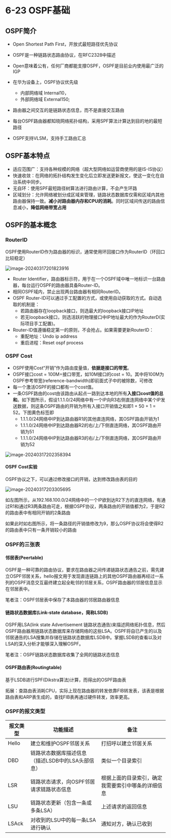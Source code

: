 # 6-23 OSPF基础

## OSPF简介

- Open Shortest Path First，开放式最短路径优先协议

- OSPF是一种链路状态路由协议，在RFC2328中描述

- Open意味着公有，任何厂商都能支撑OSPF，OSPF是目前业内使用最广泛的IGP

- 在华为设备上，OSPF协议优先级
  - 内部网络域 Internal10，
  - 外部网络域 External150;

- 路由器之间交互的是链路状态信息，而不是直接交互路由

- 每台OSPF路由器都知晓网络拓扑结构，采用SPF算法计算达到目的地的最短路径

- OSPF支持VLSM，支持手工路由汇总

## OSPF基本特点

- 适应范围广：支持各种规模的网络（超大型网络如运营商使用的是IS-IS协议）
- 快速收敛：在网络的拓扑结构发生变化后立即发送更新报文，使这一变化在自治系统中同步。
- 无自环：使用SPF最短路径树算法进行路由计算，不会产生环路
- 区域划分：允许网络被划分成区域来管理，链路状态数据库仅需和区域内其他路由器保持一致。**减小对路由器内存和CPU的消耗**。同时区域间传送的路由信息减小，**降低网络带宽占用**

## OSPF的基本概念

### RouterID

OSPF使用RouterID作为路由器的标识，通常使用环回接口作为RouterID（环回口比较稳定）

![image-20240317201823916](https://img.yatjay.top/md/image-20240317201823916.png)

- Router Identifier，路由器标示符，用于在一个OSPF域中唯一地标识一台路由器，每台运行OSPF的路由器具备Router-ID。
- 相同OSPF域内，禁止出现两台路由器有相同RouterID。
- OSPF Router-ID可以通过手工配置的方式，或使用自动获取的方式。自动选取的机制是：
  - 若路由器存在loopback接口，则选最大的loopback接口IP地址
  - 若无loopback接口，则选活跃的物理接口中IP地址最大的作为RouterD(实际项目手工配置)。
- Router-ID值遵循稳定第一的原则，不会抢占。如果需要更新RouterID：
  - 重配地址：Undo ip address
  - 重启进程：Reset ospf process

### OSPF Cost

- OSPF使用Cost“开销”作为路由度量值，**依据是接口的带宽**。
- OSPF接口cost = 100M÷接口带宽，如10M接口的cost = 10。其中将100M为OSPF参考带宽(reference-bandwidth)即前面式子中的被除数，可修改
- 每一个激活OSPF的接口都有一个cost值。
- 一条OSPF路由的cost由该路由从起点一路到达本地的所有**入接口cost值的总和**。如下图所示，假设1.1.1.0/24网络中有一个IP向R3右侧直连网络中某个IP发送数据，则这条OSPF路由的开销为所有入接口开销值之和即1 + 50 + 1 = 52。下图黄色标签即
  - 1.1.1.0/24网络中IP到达路由器R1的其他直连网络，其OSPF路由开销为1
  - 1.1.1.0/24网络中IP到达路由器R2的右/上/下侧直连网络，其OSPF路由开销为51
  - 1.1.1.0/24网络中IP到达路由器R3的右/上/下侧直连网络，其OSPF路由开销为52

![image-20240317202358394](https://img.yatjay.top/md/image-20240317202358394.png)

#### OSPF Cost实验

OSPF协议之下，可以通过修改接口的开销，达到修改路由表的目的

![image-20240317203305695](https://img.yatjay.top/md/image-20240317203305695.png)

如左图所示，从192.168.100.0/24网络中的一个IP欲到达R2下方的直连网络，有通过R1和通过R3两条路由可走，根据OSPF协议，两条路由的开销值都为2，于是R2的路由表中有相同开销的2条路由

如果此时如右图所示，将一条路径的开销值修改为9，那么OSPF协议将会使得R2的路由表中只有一条开销较小的路由

### OSPF的三张表

#### 邻居表(Peertable)

OSPF是一种可靠的路由协议，要求在路由器之间传递链路状态通告之前，需先建立OSPF邻居关系，hello报文用于发现直连链路上的其他OSPF路由器再经过一系列的OSPF消息交互最终建立起全毗邻的邻居关系，OSPF路由器的邻居信息显示在邻居表中。

笔者注：OSPF邻居表中保存了本路由器的邻居路由器信息

#### 链路状态数据库(Link-state database，简称LSDB)

OSPF用LSA(link state Advertisement 链路状态通告)来描述网络拓扑信息，然后OSPF路由器用链路状态数据库来存储网络的这些LSA。OSPF将自已产生的以及邻居通告的LSA搜集并存储在链路状态数据库LSDB中。掌握LSDB的查看以及对LSA的深入分析才能够深入理解OSPF。

笔者注：OSPF链路状态数据库收集了全网的链路状态信息

#### OSPF路由表(Routingtable)

基于LSDB进行SPF(Dikstra算法)计算，而得出的OSPF路由表

拓展：查路由表消耗CPU，实际上现在路由器的转发依靠FIB转发表，该表是根据路由表和ARP表生成的，查找FIB表再通过硬件转发，效率更高。

### OSPF的报文类型

| 报文类型 | 功能描述                                          | 备注                                               |
| -------- | ------------------------------------------------- | -------------------------------------------------- |
| Hello    | 建立和维护OSPF邻居关系                            | 打招呼以建立邻居关系                               |
| DBD      | 链路状态数据库描述信息（描述LSDB中的LSA头部信息） | 类似一个目录索引                                   |
| LSR      | 链路状态请求，向OSPF邻居请求链路状态信息          | 根据上面的目录索引，确定我需要索引中哪条的详细信息 |
| LSU      | 链路状态更新（包含一条或多条LSA）                 | 上述请求的返回信息                                 |
| LSAck    | 对收到的LSU中的每一条LSA进行确认                  | 通知对方，确认已收到                               |